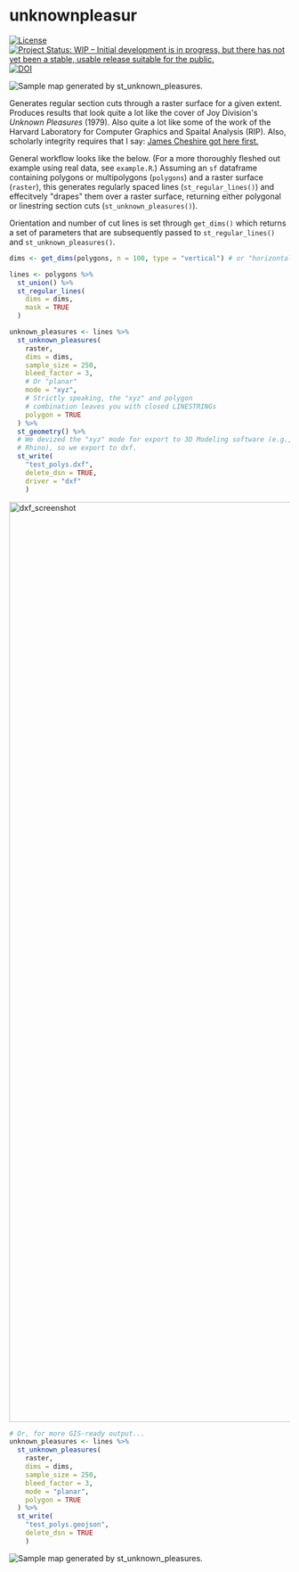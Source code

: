 # unknownpleasur

[![License](https://img.shields.io/badge/License-BSD_2--Clause-orange.svg)](https://opensource.org/licenses/BSD-2-Clause) [![Project Status: WIP – Initial development is in progress, but there has not yet been a stable, usable release suitable for the public.](https://www.repostatus.org/badges/latest/wip.svg)](https://www.repostatus.org/#wip) [![DOI](https://zenodo.org/badge/595373804.svg)](https://zenodo.org/badge/latestdoi/595373804)

![Sample map generated by st_unknown_pleasures.](media/logo.png)

Generates regular section cuts through a raster surface for a given extent. Produces results that look quite a lot like the cover of Joy Division's _Unknown Pleasures_ (1979). Also quite a lot like some of the work of the Harvard Laboratory for Computer Graphics and Spaital Analysis (RIP). Also, scholarly integrity requires that I say: [James Cheshire got here first.](https://jcheshire.com/resources/joy-division-population-surfaces-and-pioneering-electronic-cartography/)

General workflow looks like the below. (For a more thoroughly fleshed out example using real data, see `example.R`.) Assuming an `sf` dataframe containing polygons or multipolygons (`polygons`) and a raster surface (`raster`), this generates regularly spaced lines (`st_regular_lines()`) and effecitvely "drapes" them over a raster surface, returning either polygonal or linestring section cuts (`st_unknown_pleasures()`).

Orientation and number of cut lines is set through `get_dims()` which returns a set of parameters that are subsequently passed to `st_regular_lines()` and `st_unknown_pleasures()`.

```r
dims <- get_dims(polygons, n = 100, type = "vertical") # or "horizontal"

lines <- polygons %>%
  st_union() %>%
  st_regular_lines(
    dims = dims,
    mask = TRUE
  )

unknown_pleasures <- lines %>%
  st_unknown_pleasures(
    raster,
    dims = dims,
    sample_size = 250, 
    bleed_factor = 3,
    # Or "planar"
    mode = "xyz",
    # Strictly speaking, the "xyz" and polygon
    # combination leaves you with closed LINESTRINGs
    polygon = TRUE
  ) %>%
  st_geometry() %>%
  # We devized the "xyz" mode for export to 3D Modeling software (e.g.,
  # Rhino), so we export to dxf.
  st_write( 
    "test_polys.dxf", 
    delete_dsn = TRUE, 
    driver = "dxf"
    )
```

<img width="1651" alt="dxf_screenshot" src="https://user-images.githubusercontent.com/10646361/226750060-e9370477-d71b-43ba-9514-76f43abfaed0.png">


```r
# Or, for more GIS-ready output...
unknown_pleasures <- lines %>%
  st_unknown_pleasures(
    raster,
    dims = dims,
    sample_size = 250, 
    bleed_factor = 3,
    mode = "planar",
    polygon = TRUE
  ) %>%
  st_write( 
    "test_polys.geojson", 
    delete_dsn = TRUE
    )

```

![Sample map generated by st_unknown_pleasures.](media/logo.png)
